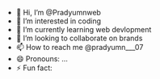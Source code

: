 - 👋 Hi, I’m @Pradyumnweb
- 👀 I’m interested in coding 
- 🌱 I’m currently learning web devlopment 
- 💞️ I’m looking to collaborate on brands
- 📫 How to reach me @pradyumn___07
- 😄 Pronouns: ...
- ⚡ Fun fact: 

<!---
Pradyumnweb/Pradyumnweb is a ✨ special ✨ repository because its `README.md` (this file) appears on your GitHub profile.
You can click the Preview link to take a look at your changes.
--->
